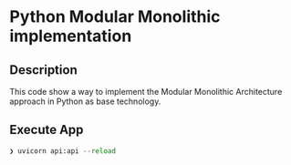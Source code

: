 Python Modular Monolithic implementation
====

## Description
This code show a way to implement the Modular Monolithic Architecture approach in Python as base technology.


## Execute App

```python
❯ uvicorn api:api --reload  
```
